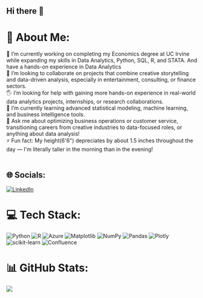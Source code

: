 ## Hi there 👋

# 💫 About Me:
🎥 I’m currently working on completing my Economics degree at UC Irvine while expanding my skills in Data Analytics, Python, SQL, R, and STATA. And have a hands-on experience in Data Analytics<br>🤝 I’m looking to collaborate on projects that combine creative storytelling and data-driven analysis, especially in entertainment, consulting, or finance sectors.<br>🖐️ I’m looking for help with gaining more hands-on experience in real-world data analytics projects, internships, or research collaborations.<br>🌱 I’m currently learning advanced statistical modeling, machine learning, and business intelligence tools.<br>💬 Ask me about optimizing business operations or customer service, transitioning careers from creative industries to data-focused roles, or anything about data analysis!<br>⚡ Fun fact: My height(6'6") depreciates by about 1.5 inches throughout the day — I'm literally taller in the morning than in the evening!<br><br>


## 🌐 Socials:
[![LinkedIn](https://img.shields.io/badge/LinkedIn-%230077B5.svg?logo=linkedin&logoColor=white)](https://linkedin.com/in/www.linkedin.com/in/nikolai-kaplunov-41532724a) 

# 💻 Tech Stack:
![Python](https://img.shields.io/badge/python-3670A0?style=for-the-badge&logo=python&logoColor=ffdd54) ![R](https://img.shields.io/badge/r-%23276DC3.svg?style=for-the-badge&logo=r&logoColor=white) ![Azure](https://img.shields.io/badge/azure-%230072C6.svg?style=for-the-badge&logo=microsoftazure&logoColor=white) ![Matplotlib](https://img.shields.io/badge/Matplotlib-%23ffffff.svg?style=for-the-badge&logo=Matplotlib&logoColor=black) ![NumPy](https://img.shields.io/badge/numpy-%23013243.svg?style=for-the-badge&logo=numpy&logoColor=white) ![Pandas](https://img.shields.io/badge/pandas-%23150458.svg?style=for-the-badge&logo=pandas&logoColor=white) ![Plotly](https://img.shields.io/badge/Plotly-%233F4F75.svg?style=for-the-badge&logo=plotly&logoColor=white) ![scikit-learn](https://img.shields.io/badge/scikit--learn-%23F7931E.svg?style=for-the-badge&logo=scikit-learn&logoColor=white) ![Confluence](https://img.shields.io/badge/confluence-%23172BF4.svg?style=for-the-badge&logo=confluence&logoColor=white)
# 📊 GitHub Stats:
![](https://github-readme-stats.vercel.app/api/top-langs/?username=nikaplunov&theme=dark&hide_border=false&include_all_commits=false&count_private=false&layout=compact)

